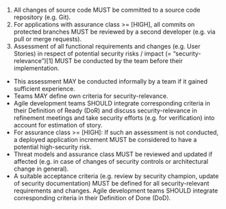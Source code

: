 1. All changes of source code MUST be committed to a source code repository (e.g. Git).
2. For applications with assurance class >= [HIGH], all commits on protected branches MUST be reviewed by a second developer (e.g. via pull or merge requests).
3. Assessment of all functional requirements and changes (e.g. User Stories) in respect of potential security risks / impact (= “security-relevance”)[1] MUST be conducted by the team before their implementation.
- This assessment MAY be conducted informally by a team if it gained sufficient experience.
- Teams MAY define own criteria for security-relevance.
- Agile development teams SHOULD integrate corresponding criteria in their Definition of Ready (DoR) and discuss security-relevance in refinement meetings and take security efforts (e.g. for verification) into account for estimation of story.
- For assurance class >= [HIGH]: If such an assessment is not conducted, a deployed application increment MUST be considered to have a potential high-security risk.
- Threat models and assurance class MUST be reviewed and updated if affected (e.g. in case of changes of security controls or architectural change in general).
- A suitable acceptance criteria (e.g. review by security champion, update of security documentation) MUST be defined for all security-relevant requirements and changes. Agile development teams SHOULD integrate corresponding criteria in their Definition of Done (DoD).